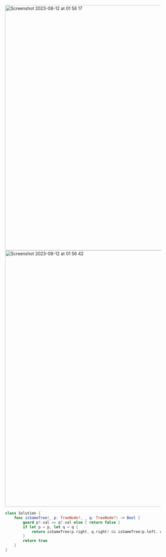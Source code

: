 <img width="794" alt="Screenshot 2023-08-12 at 01 56 17" src="https://github.com/jayyaj1224/Algorithm/assets/73763976/60f2e9f7-4a8b-43b3-8e9e-60a39064ff18">

<img width="830" alt="Screenshot 2023-08-12 at 01 56 42" src="https://github.com/jayyaj1224/Algorithm/assets/73763976/c40ec9e0-8e19-4649-86cc-9192c0c329b1">

```swift
class Solution {
    func isSameTree(_ p: TreeNode?, _ q: TreeNode?) -> Bool {
        guard p?.val == q?.val else { return false }
        if let p = p, let q = q { 
            return isSameTree(p.right, q.right) && isSameTree(p.left, q.left)
        }
        return true
    }
}
```
